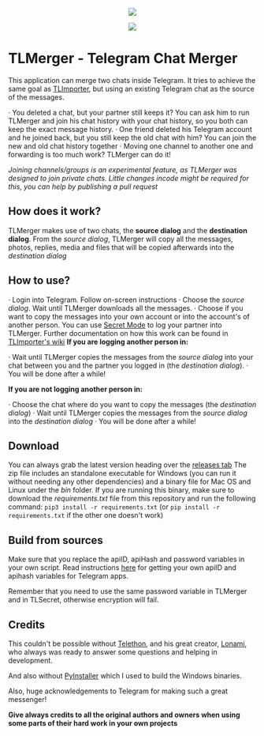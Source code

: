 <p align="center">
  <img src="https://github.com/TelegramTools/TLMerger/raw/master/images/Intro.png">
 </p>
<p align="center">
  <img src="https://github.com/TelegramTools/TLSecret/raw/master/images/SecretModeLabel.png">
 </p>

# TLMerger - Telegram Chat Merger

This application can merge two chats inside Telegram. It tries to achieve the same goal as [TLImporter](https://github.com/TelegramTools/TLImporter), 
but using an existing Telegram chat as the source of the messages.

· You deleted a chat, but your partner still keeps it? You can ask him to run TLMerger and join his chat history with your chat history, so you both can keep the exact message history.
· One friend deleted his Telegram account and he joined back, but you still keep the old chat with him? You can join the new and old chat history together
· Moving one channel to another one and forwarding is too much work? TLMerger can do it!

*Joining channels/groups is an experimental feature, as TLMerger was designed to join private chats. Little changes incode might be required for this, you can help by publishing a pull request*


## How does it work?

TLMerger makes use of two chats, the **source dialog** and the **destination dialog**.
From the *source dialog*, TLMerger will copy all the messages, photos, replies, media and files that will be copied afterwards into the *destination dialog*

## How to use?

· Login into Telegram. Follow on-screen instructions
· Choose the *source dialog*. Wait until TLMerger downloads all the messages.
· Choose if you want to copy the messages into your own account or into the account's of another person. You can use [Secret Mode](https://github.com/TelegramTools/TLSecret/wiki/What's-the-Secret-Mode%3F) to log your partner into TLMerger.
  Further documentation on how this work can be found in [TLImporter's wiki](https://github.com/TelegramTools/TLImporter/wiki/Using-Telegram-Tools'-Secret-Mode)
**If you are logging another person in:**

· Wait until TLMerger copies the messages from the *source dialog* into your chat between you and the partner you logged in (the *destination dialog*).
· You will be done after a while!

**If you are not logging another person in:**

· Choose the chat where do you want to copy the messages (the *destination dialog*)
· Wait until TLMerger copies the messages from the *source dialog* into the *destination dialog*
· You will be done after a while!

## Download

You can always grab the latest version heading over the [releases tab](https://github.com/TelegramTools/TLMerger/releases)
The zip file includes an standalone executable for Windows (you can run it without needing any other dependencies) and a binary file for Mac OS and Linux under the *bin* folder. 
If you are running this binary, make sure to download the *requirements.txt* file from this repository and run the following command: `pip3 install -r requirements.txt` (or `pip install -r requirements.txt` if the other one doesn't work)

## Build from sources

Make sure that you replace the apiID, apiHash and password variables in your own script. Read instructions [here](https://core.telegram.org/api/obtaining_api_id) for getting your own apiID and apihash variables for Telegram apps.

Remember that you need to use the same password variable in TLMerger and in TLSecret, otherwise encryption will fail.

## Credits

This couldn't be possible without [Telethon](https://github.com/LonamiWebs/Telethon), and his great creator, [Lonami](https://github.com/Lonami), who always was ready to answer some questions and helping in development.

And also without [PyInstaller](https://www.pyinstaller.org/) which I used to build the Windows binaries.

Also, huge acknowledgements to Telegram for making such a great messenger!

**Give always credits to all the original authors and owners when using some parts of their hard work in your own projects**